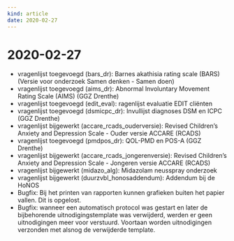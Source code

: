 ```yaml
---
kind: article
date: 2020-02-27
---
```


# 2020-02-27

* vragenlijst toegevoegd (bars_dr): Barnes akathisia rating scale (BARS) (Versie voor onderzoek Samen denken - Samen doen)
* vragenlijst toegevoegd (aims_dr): Abnormal Involuntary Movement Rating Scale (AIMS) (GGZ Drenthe)
* vragenlijst toegevoegd (edit_eval): ragenlijst evaluatie EDIT cliënten
* vragenlijst toegevoegd (dsmicpc_dr): Invullijst diagnoses DSM en ICPC (GGZ Drenthe)
* vragenlijst bijgewerkt (accare_rcads_ouderversie): Revised Children’s Anxiety and Depression Scale - Ouder versie ACCARE (RCADS)
* vragenlijst toegevoegd (pmdpos_dr): QOL-PMD en POS-A (GGZ Drenthe)
* vragenlijst bijgewerkt (accare_rcads_jongerenversie): Revised Children’s Anxiety and Depression Scale - Jongeren versie ACCARE (RCADS)
* vragenlijst bijgewerkt (midazo_alg): Midazolam neusspray onderzoek
* vragenlijst bijgewerkt (duurzvbl_honosaddendum): Addendum bij de HoNOS
* Bugfix: Bij het printen van rapporten kunnen grafieken buiten het papier vallen. Dit is opgelost.
* Bugfix: wanneer een automatisch protocol was gestart en later de bijbehorende uitnodigingstemplate was verwijderd, werden er geen uitnodigingen meer voor verstuurd. Voortaan worden uitnodigingen verzonden met alsnog de verwijderde template.
